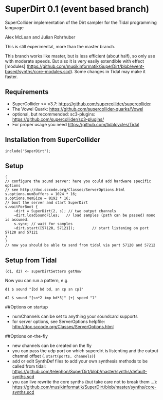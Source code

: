 # SuperDirt 0.1 (event based branch)
SuperCollider implementation of the Dirt sampler for the Tidal programming language

Alex McLean and Julian Rohrhuber

This is still experimental, more than the master branch.

This branch works like master, but is less efficient (about half), so only use with moderate speeds. But also it is very easily extendible with effect [modules] (https://github.com/musikinformatik/SuperDirt/blob/event-based/synths/core-modules.scd). Some changes in Tidal may make it faster.


## Requirements

* SuperCollider >= v3.7: https://github.com/supercollider/supercollider
* The Vowel Quark: https://github.com/supercollider-quarks/Vowel
* optional, but recommended: sc3-plugins: https://github.com/supercollider/sc3-plugins/
* For proper usage you need https://github.com/tidalcycles/Tidal

## Installation from SuperCollider
```
include("SuperDirt");
```

## Setup
```
(
// configure the sound server: here you could add hardware specific options
// see http://doc.sccode.org/Classes/ServerOptions.html
s.options.numBuffers = 1024 * 16;
s.options.memSize = 8192 * 16;
// boot the server and start SuperDirt
s.waitForBoot {
	~dirt = SuperDirt(2, s); // two output channels
	~dirt.loadSoundFiles;	// load samples (path can be passed) mono is assumed.
	s.sync; // wait for samples
	~dirt.start([57120, 57121]);		// start listening on port 57120 and 57121
}
)
// now you should be able to send from tidal via port 57120 and 57212
```

## Setup from Tidal
```
(d1, d2) <- superDirtSetters getNow
```
Now you can run a pattern, e.g.
```
d1 $ sound "[bd bd bd, sn cp sn cp]"

d2 $ sound "[sn*2 imp bd*3]" |+| speed "1"
```

##Options on startup
- numChannels can be set to anything your soundcard supports
- for server options, see ServerOptions helpfile: http://doc.sccode.org/Classes/ServerOptions.html

##Options on-the-fly
- new channels can be created on the fly
- you can pass the udp port on which superdirt is listenting and the output channel offset (```.start(ports, channels)```)
- add or edit SynthDef files to add your own synthesis methods to be called from tidal: https://github.com/telephon/SuperDirt/blob/master/synths/default-synths.scd
- you can live rewrite the core synths (but take care not to break them ...): https://github.com/musikinformatik/SuperDirt/blob/master/synths/core-synths.scd
